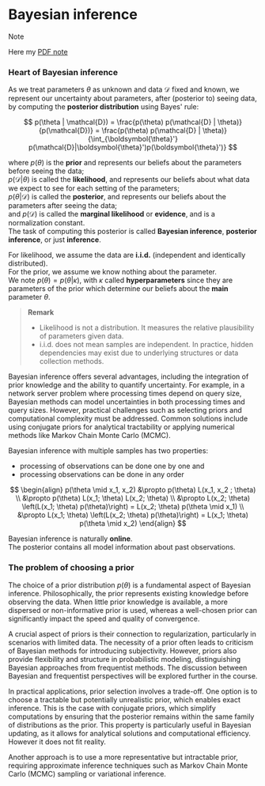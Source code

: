# Bayesian inference

> [!Note]
> Here my [PDF note](https://bmalick.github.io/machine-learning-grind/01-estimation-and-bayesian-inference.pdf)

### Heart of Bayesian inference

As we treat parameters $\theta$ as unknown and data $\mathcal{D}$ fixed and known, we represent our uncertainty about parameters, after (posterior to) seeing data, by computing the **posterior distribution** using Bayes' rule:

$$
p(\theta | \mathcal{D}) = \frac{p(\theta) p(\mathcal{D} | \theta)}{p(\mathcal{D})} = \frac{p(\theta) p(\mathcal{D} | \theta)}{\int_{\boldsymbol{\theta}'} p(\mathcal{D}|\boldsymbol{\theta}')p(\boldsymbol{\theta}')}
$$

where $p(\theta)$ is the **prior** and represents our beliefs about the parameters before seeing the data;  
$p(\mathcal{D} | \theta)$ is called the **likelihood**, and represents our beliefs about what data we expect to see for each setting of the parameters;  
$p(\theta | \mathcal{D})$ is called the **posterior**, and represents our beliefs about the parameters after seeing the data;  
and $p(\mathcal{D})$ is called the **marginal likelihood** or **evidence**, and is a normalization constant.  
The task of computing this posterior is called **Bayesian inference**, **posterior inference**, or just **inference**.

For likelihood, we assume the data are **i.i.d.** (independent and identically distributed).  
For the prior, we assume we know nothing about the parameter.  
We note $p(\theta) = p(\theta|\kappa)$, with $\kappa$ called **hyperparameters** since they are parameters of the prior which determine our beliefs about the **main** parameter $\theta$.

> **Remark**
> 
> - Likelihood is not a distribution. It measures the relative plausibility of parameters given data.  
> - i.i.d. does not mean samples are independent. In practice, hidden dependencies may exist due to underlying structures or data collection methods.

Bayesian inference offers several advantages, including the integration of prior knowledge and the ability to quantify uncertainty. For example, in a network server problem where processing times depend on query size, Bayesian methods can model uncertainties in both processing times and query sizes. However, practical challenges such as selecting priors and computational complexity must be addressed. Common solutions include using conjugate priors for analytical tractability or applying numerical methods like Markov Chain Monte Carlo (MCMC).

Bayesian inference with multiple samples has two properties:
- processing of observations can be done one by one and
- processing observations can be done in any order


$$
\begin{align}
p(\theta \mid x_1, x_2) 
&\propto p(\theta) L(x_1, x_2 ; \theta) \\
&\propto p(\theta) L(x_1; \theta) L(x_2; \theta) \\
&\propto L(x_2; \theta) \left(L(x_1; \theta) p(\theta)\right) = L(x_2; \theta) p(\theta \mid x_1) \\
&\propto L(x_1; \theta) \left(L(x_2; \theta) p(\theta)\right) = L(x_1; \theta) p(\theta \mid x_2)
\end{align}
$$

Bayesian inference is naturally **online**.  
The posterior contains all model information about past observations.

### The problem of choosing a prior

The choice of a prior distribution $p(\theta)$ is a fundamental aspect of Bayesian inference. Philosophically, the prior represents existing knowledge before observing the data. When little prior knowledge is available, a more dispersed or non-informative prior is used, whereas a well-chosen prior can significantly impact the speed and quality of convergence.

A crucial aspect of priors is their connection to regularization, particularly in scenarios with limited data. The necessity of a prior often leads to criticism of Bayesian methods for introducing subjectivity. However, priors also provide flexibility and structure in probabilistic modeling, distinguishing Bayesian approaches from frequentist methods. The discussion between Bayesian and frequentist perspectives will be explored further in the course.

In practical applications, prior selection involves a trade-off. One option is to choose a tractable but potentially unrealistic prior, which enables exact inference. This is the case with conjugate priors, which simplify computations by ensuring that the posterior remains within the same family of distributions as the prior. This property is particularly useful in Bayesian updating, as it allows for analytical solutions and computational efficiency. However it does not fit reality.

Another approach is to use a more representative but intractable prior, requiring approximate inference techniques such as Markov Chain Monte Carlo (MCMC) sampling or variational inference.
